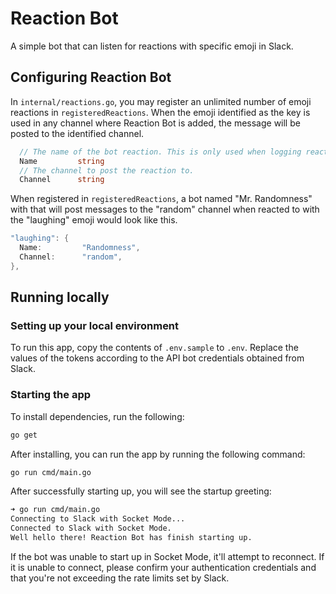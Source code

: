 # Reaction Bot

A simple bot that can listen for reactions with specific emoji in Slack.

## Configuring Reaction Bot

In `internal/reactions.go`, you may register an unlimited number of emoji reactions in `registeredReactions`. When the emoji identified as the key is used in any channel where Reaction Bot is added, the message will be posted to the identified channel.

```go
  // The name of the bot reaction. This is only used when logging reactions on the server.
  Name         string
  // The channel to post the reaction to.
  Channel      string
```

When registered in `registeredReactions`, a bot named "Mr. Randomness" with that will post messages to the "random" channel when reacted to with the "laughing" emoji would look like this.

```go
"laughing": {
  Name:         "Randomness",
  Channel:      "random",
},
```

## Running locally

### Setting up your local environment

To run this app, copy the contents of `.env.sample` to `.env`. Replace the values of the tokens according to the
API bot credentials obtained from Slack.

### Starting the app

To install dependencies, run the following:

```sh
go get
```

After installing, you can run the app by running the following command:

```sh
go run cmd/main.go
```

After successfully starting up, you will see the startup greeting:

```sh
➜ go run cmd/main.go
Connecting to Slack with Socket Mode...
Connected to Slack with Socket Mode.
Well hello there! Reaction Bot has finish starting up.
```

If the bot was unable to start up in Socket Mode, it'll attempt to reconnect. If it is unable to connect, please confirm your authentication credentials and that you're not exceeding the rate limits set by Slack.

